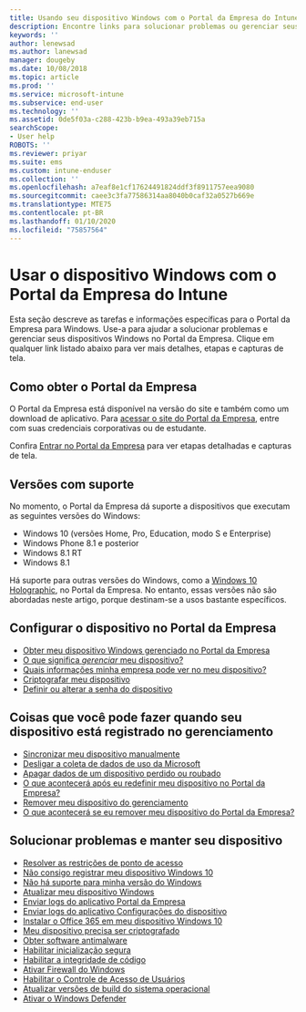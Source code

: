 ```yaml
---
title: Usando seu dispositivo Windows com o Portal da Empresa do Intune | Microsoft Docs
description: Encontre links para solucionar problemas ou gerenciar seus dispositivos Windows no Portal da Empresa
keywords: ''
author: lenewsad
ms.author: lanewsad
manager: dougeby
ms.date: 10/08/2018
ms.topic: article
ms.prod: ''
ms.service: microsoft-intune
ms.subservice: end-user
ms.technology: ''
ms.assetid: 0de5f03a-c288-423b-b9ea-493a39eb715a
searchScope:
- User help
ROBOTS: ''
ms.reviewer: priyar
ms.suite: ems
ms.custom: intune-enduser
ms.collection: ''
ms.openlocfilehash: a7eaf8e1cf17624491824ddf3f8911757eea9080
ms.sourcegitcommit: caee3c3fa77586314aa8040b0caf32a0527b669e
ms.translationtype: MTE75
ms.contentlocale: pt-BR
ms.lasthandoff: 01/10/2020
ms.locfileid: "75857564"
---
```

# <a name="using-your-windows-device-with-intune-company-portal"></a>Usar o dispositivo Windows com o Portal da Empresa do Intune

Esta seção descreve as tarefas e informações específicas para o Portal da Empresa para Windows. Use-a para ajudar a solucionar problemas e gerenciar seus dispositivos Windows no Portal da Empresa. Clique em qualquer link listado abaixo para ver mais detalhes, etapas e capturas de tela.  

## <a name="how-to-get-company-portal"></a>Como obter o Portal da Empresa
O Portal da Empresa está disponível na versão do site e também como um download de aplicativo. Para [acessar o site do Portal da Empresa](https://go.microsoft.com/fwlink/?linkid=2010980), entre com suas credenciais corporativas ou de estudante.  

Confira [Entrar no Portal da Empresa](https://docs.microsoft.com/intune-user-help/sign-in-to-the-company-portal) para ver etapas detalhadas e capturas de tela.

## <a name="supported-versions"></a>Versões com suporte

No momento, o Portal da Empresa dá suporte a dispositivos que executam as seguintes versões do Windows:

* Windows 10 (versões Home, Pro, Education, modo S e Enterprise)
* Windows Phone 8.1 e posterior
* Windows 8.1 RT
* Windows 8.1

Há suporte para outras versões do Windows, como a [Windows 10 Holographic](https://www.microsoft.com/hololens), no Portal da Empresa. No entanto, essas versões não são abordadas neste artigo, porque destinam-se a usos bastante específicos.

## <a name="set-up-your-device-in-the-company-portal"></a>Configurar o dispositivo no Portal da Empresa
- [Obter meu dispositivo Windows gerenciado no Portal da Empresa](windows-enrollment-company-portal.md)  
- [O que significa *gerenciar* meu dispositivo?](what-happens-if-you-install-the-company-portal-app-and-enroll-your-device-in-intune-windows.md)
- [Quais informações minha empresa pode ver no meu dispositivo?](what-info-can-your-company-see-when-you-enroll-your-device-in-intune.md)
- [Criptografar meu dispositivo](encrypt-your-device-windows.md)
- [Definir ou alterar a senha do dispositivo](set-or-change-your-password-windows.md)

## <a name="things-you-can-do-after-your-device-is-enrolled-in-management"></a>Coisas que você pode fazer quando seu dispositivo está registrado no gerenciamento
- [Sincronizar meu dispositivo manualmente](sync-your-device-manually-windows.md)
- [Desligar a coleta de dados de uso da Microsoft](turn-off-microsoft-usage-data-collection-windows.md)
- [Apagar dados de um dispositivo perdido ou roubado](reset-erase-your-device-cpwebsite.md)
- [O que acontecerá após eu redefinir meu dispositivo no Portal da Empresa?](what-happens-if-you-reset-your-device-using-the-company-portal-windows.md)
- [Remover meu dispositivo do gerenciamento](unenroll-your-device-from-intune-windows.md)
- [O que acontecerá se eu remover meu dispositivo do Portal da Empresa?](what-happens-if-you-unenroll-your-device-from-intune-windows.md)

## <a name="troubleshoot-and-maintain-your-device"></a>Solucionar problemas e manter seu dispositivo
* [Resolver as restrições de ponto de acesso](resolve-access-point-restrictions.md)
* [Não consigo registrar meu dispositivo Windows 10](troubleshoot-your-windows-10-device-windows.md)
* [Não há suporte para minha versão do Windows](your-windows-version-isnt-yet-supported.md)
* [Atualizar meu dispositivo Windows](you-need-to-update-your-windows-device.md)
* [Enviar logs do aplicativo Portal da Empresa](send-logs-to-your-it-admin-cp-windows.md)
* [Enviar logs do aplicativo Configurações do dispositivo](send-logs-to-your-it-admin-settings-windows.md)
* [Instalar o Office 365 em meu dispositivo Windows 10](install-office-windows.md)
* [Meu dispositivo precisa ser criptografado](you-need-to-enable-windows-encryption.md)
* [Obter software antimalware](your-device-needs-antimalware-software.md)
* [Habilitar inicialização segura](you-need-to-enable-secure-boot-windows.md)
* [Habilitar a integridade de código](you-need-to-enable-code-integrity.md)
* [Ativar Firewall do Windows](you-need-to-enable-defender-firewall-windows.md)
* [Habilitar o Controle de Acesso de Usuários](you-need-to-enable-uac-windows.md)
* [Atualizar versões de build do sistema operacional](you-need-to-update-os-build-version-windows.md)
* [Ativar o Windows Defender](turn-on-defender-windows.md)
